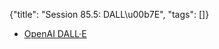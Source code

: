 {"title": "Session 85.5: DALL\u00b7E", "tags": []}

* [OpenAI DALL·E](https://openai.com/blog/dall-e/)


